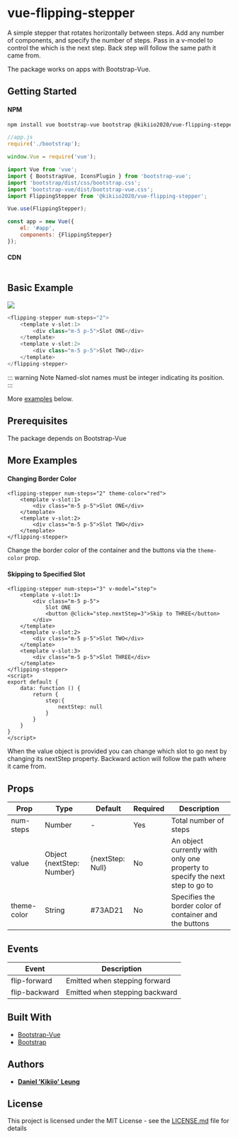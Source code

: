 # vue-flipping-stepper
A simple stepper that rotates horizontally between steps. Add any number of components, and specify the number of steps. Pass in a v-model to control the which is the next step. Back step will follow the same path it came from. 

The package works on apps with Bootstrap-Vue.

## Getting Started

#### NPM
``` bash
npm install vue bootstrap-vue bootstrap @kikiio2020/vue-flipping-stepper
```

``` js
//app.js
require('./bootstrap');

window.Vue = require('vue');

import Vue from 'vue';
import { BootstrapVue, IconsPlugin } from 'bootstrap-vue';
import 'bootstrap/dist/css/bootstrap.css';
import 'bootstrap-vue/dist/bootstrap-vue.css';
import FlippingStepper from '@kikiio2020/vue-flipping-stepper';

Vue.use(FlippingStepper);

const app = new Vue({
    el: '#app',
	components: {FlippingStepper}
});
```

#### CDN
``` bash
```




## Basic Example

<img src="https://www.dropbox.com/s/gen0byhvkl0dy9f/flipping-stepper-basic-screen1.png?raw=1">

``` js
<flipping-stepper num-steps="2">
	<template v-slot:1>
		<div class="m-5 p-5">Slot ONE</div>
	</template>
	<template v-slot:2>
		<div class="m-5 p-5">Slot TWO</div>
	</template>
</flipping-stepper>
```

::: warning Note
Named-slot names must be integer indicating its position. 
:::

More [examples](/#more-examples) below.

## Prerequisites

The package depends on Bootstrap-Vue

## More Examples

#### Changing Border Color
``` js{1}
<flipping-stepper num-steps="2" theme-color="red">
	<template v-slot:1>
		<div class="m-5 p-5">Slot ONE</div>
	</template>
	<template v-slot:2>
		<div class="m-5 p-5">Slot TWO</div>
	</template>
</flipping-stepper>
```
Change the border color of the container and the buttons via the `theme-color` prop. 


#### Skipping to Specified Slot
``` js{1}
<flipping-stepper num-steps="3" v-model="step">
	<template v-slot:1>
		<div class="m-5 p-5">
			Slot ONE
			<button @click="step.nextStep=3">Skip to THREE</button>
		</div>
	</template>
	<template v-slot:2>
		<div class="m-5 p-5">Slot TWO</div>
	</template>
	<template v-slot:3>
		<div class="m-5 p-5">Slot THREE</div>
	</template>
</flipping-stepper>
<script>
export default {
	data: function () {
		return {
			step:{
				nextStep: null
			}
		}
	}
}
</script>
```
When the value object is provided you can change which slot to go next by changing its nextStep property. Backward action will follow the path where it came from.   

## Props
|Prop|Type|Default|Required|Description|
|---|---|---|---|---|
|num-steps|Number|-|Yes|Total number of steps|
|value|Object {nextStep: Number}|{nextStep: Null}|No|An object currently with only one property to specify the next step to go to|
|theme-color|String|#73AD21|No|Specifies the border color of container and the buttons|

## Events
|Event|Description|
|---|---|
|flip-forward|Emitted when stepping forward|
|flip-backward|Emitted when stepping backward|


## Built With

* [Bootstrap-Vue](https://bootstrap-vue.org/)
* [Bootstrap](https://getbootstrap.com/)

## Authors

* [**Daniel 'Kikiio' Leung**](https://kikiio.com)

## License

This project is licensed under the MIT License - see the [LICENSE.md](LICENSE.md) file for details


